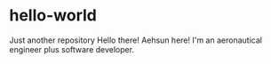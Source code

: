 # hello-world
Just another repository
Hello there!
Aehsun here! I'm an aeronautical engineer plus software developer.
